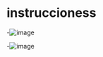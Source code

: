 # instruccioness

-![image](https://github.com/user-attachments/assets/93c3acea-ff0a-4e3b-afbd-6be89cae37f4)

-![image](https://github.com/user-attachments/assets/1097263c-5abe-45bb-ab69-4dac2d879aa9)

